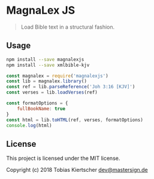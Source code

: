 MagnaLex JS
===========

> Load Bible text in a structural fashion.

## Usage

```sh
npm install --save magnalexjs
npm install --save xmlbible-kjv
```

```js
const magnalex = require('magnalexjs')
const lib = magnalex.library()
const ref = lib.parseReference('Joh 3:16 [KJV]')
const verses = lib.loadVerses(ref)

const formatOptions = {
    fullBookName: true
}
const html = lib.toHTML(ref, verses, formatOptions)
console.log(html)
```

## License

This project is licensed under the MIT license.

Copyright (c) 2018 Tobias Kiertscher <dev@mastersign.de>
